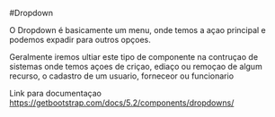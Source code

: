 #Dropdown

O Dropdown é basicamente um menu, onde temos a açao 
principal e podemos expadir para outros opçoes.

Geralmente iremos ultiar este tipo de componente na 
contruçao de sistemas onde temos açoes de criçao, ediaço 
ou remoçao de algum recurso, o cadastro de um usuario, 
forneceor ou funcionario


Link para documentaçao 
https://getbootstrap.com/docs/5.2/components/dropdowns/